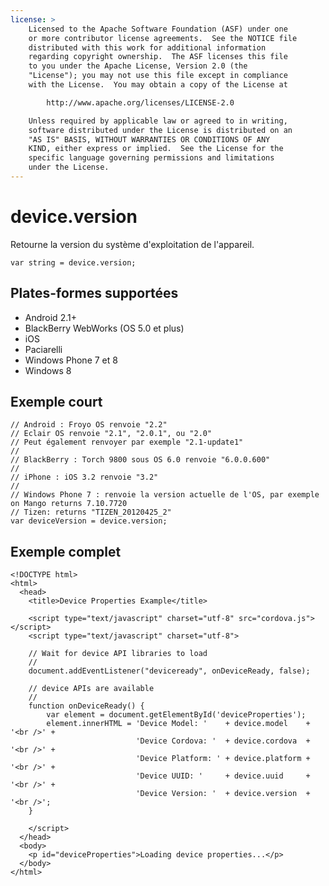 ```yaml
---
license: >
    Licensed to the Apache Software Foundation (ASF) under one
    or more contributor license agreements.  See the NOTICE file
    distributed with this work for additional information
    regarding copyright ownership.  The ASF licenses this file
    to you under the Apache License, Version 2.0 (the
    "License"); you may not use this file except in compliance
    with the License.  You may obtain a copy of the License at

        http://www.apache.org/licenses/LICENSE-2.0

    Unless required by applicable law or agreed to in writing,
    software distributed under the License is distributed on an
    "AS IS" BASIS, WITHOUT WARRANTIES OR CONDITIONS OF ANY
    KIND, either express or implied.  See the License for the
    specific language governing permissions and limitations
    under the License.
---
```


# device.version

Retourne la version du système d'exploitation de l'appareil.

    var string = device.version;
    

## Plates-formes supportées

*   Android 2.1+
*   BlackBerry WebWorks (OS 5.0 et plus)
*   iOS
*   Paciarelli
*   Windows Phone 7 et 8
*   Windows 8

## Exemple court

    // Android : Froyo OS renvoie "2.2"
    // Eclair OS renvoie "2.1", "2.0.1", ou "2.0"
    // Peut également renvoyer par exemple "2.1-update1"
    //
    // BlackBerry : Torch 9800 sous OS 6.0 renvoie "6.0.0.600"
    //
    // iPhone : iOS 3.2 renvoie "3.2"
    //
    // Windows Phone 7 : renvoie la version actuelle de l'OS, par exemple on Mango returns 7.10.7720
    // Tizen: returns "TIZEN_20120425_2"
    var deviceVersion = device.version;
    

## Exemple complet

    <!DOCTYPE html>
    <html>
      <head>
        <title>Device Properties Example</title>
    
        <script type="text/javascript" charset="utf-8" src="cordova.js"></script>
        <script type="text/javascript" charset="utf-8">
    
        // Wait for device API libraries to load
        //
        document.addEventListener("deviceready", onDeviceReady, false);
    
        // device APIs are available
        //
        function onDeviceReady() {
            var element = document.getElementById('deviceProperties');
            element.innerHTML = 'Device Model: '    + device.model    + '<br />' +
                                'Device Cordova: '  + device.cordova  + '<br />' +
                                'Device Platform: ' + device.platform + '<br />' +
                                'Device UUID: '     + device.uuid     + '<br />' +
                                'Device Version: '  + device.version  + '<br />';
        }
    
        </script>
      </head>
      <body>
        <p id="deviceProperties">Loading device properties...</p>
      </body>
    </html>